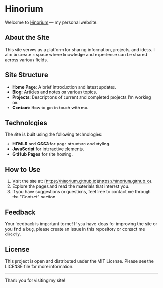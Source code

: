 # Hinorium

Welcome to [Hinorium](https://hinorium.github.io) — my personal website.

## About the Site

This site serves as a platform for sharing information, projects, and ideas. I aim to create a space where knowledge and experience can be shared across various fields.

## Site Structure

- **Home Page**: A brief introduction and latest updates.
- **Blog**: Articles and notes on various topics.
- **Projects**: Descriptions of current and completed projects I'm working on.
- **Contact**: How to get in touch with me.

## Technologies

The site is built using the following technologies:

- **HTML5** and **CSS3** for page structure and styling.
- **JavaScript** for interactive elements.
- **GitHub Pages** for site hosting.

## How to Use

1. Visit the site at: [https://hinorium.github.io](https://hinorium.github.io).
2. Explore the pages and read the materials that interest you.
3. If you have suggestions or questions, feel free to contact me through the "Contact" section.

## Feedback

Your feedback is important to me! If you have ideas for improving the site or you find a bug, please create an issue in this repository or contact me directly.

## License

This project is open and distributed under the MIT License. Please see the LICENSE file for more information.

---

Thank you for visiting my site!
